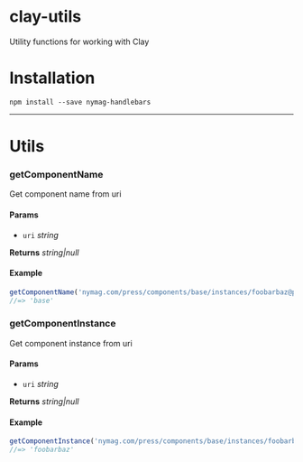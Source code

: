 # clay-utils
Utility functions for working with Clay

# Installation

```
npm install --save nymag-handlebars
```

---

# Utils

### getComponentName

Get component name from uri

#### Params

* `uri` _string_

**Returns** _string|null_

#### Example

```js
getComponentName('nymag.com/press/components/base/instances/foobarbaz@published')
//=> 'base'

```

### getComponentInstance

Get component instance from uri

#### Params

* `uri` _string_

**Returns** _string|null_

#### Example

```js
getComponentInstance('nymag.com/press/components/base/instances/foobarbaz@published')
//=> 'foobarbaz'

```
